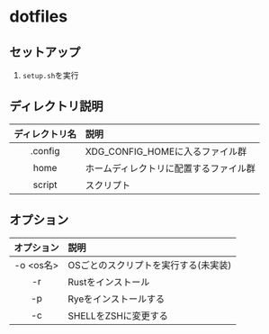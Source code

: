 # dotfiles

## セットアップ
1. `setup.sh`を実行

## ディレクトリ説明
| ディレクトリ名 | 説明                                   |
| :------------: | :------------------------------------- |
|    .config     | XDG_CONFIG_HOMEに入るファイル群        |
|      home      | ホームディレクトリに配置するファイル群 |
|     script     | スクリプト                             |

## オプション
| オプション | 説明                                 |
| :--------: | :----------------------------------- |
| -o <os名>  | OSごとのスクリプトを実行する(未実装) |
|     -r     | Rustをインストール                   |
|     -p     | Ryeをインストールする                |
|     -c     | SHELLをZSHに変更する                 |